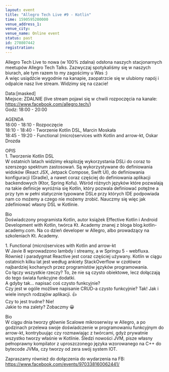 ```yaml
---
layout: event
title: "Allegro Tech Live #9 - Kotlin"
time: 1590595200000
venue_address_1: 
venue_city: 
venue_name: Online event
status: past
id: 270807442
registration: 
---
```


<p>Allegro Tech Live to nowa (w 100% zdalna) odsłona naszych stacjonarnych meetupów Allegro Tech Talks. Zazwyczaj spotykaliśmy się w naszych biurach, ale tym razem to my zagościmy u Was :)<br />A więc usiądźcie wygodnie na kanapie, zaopatrzcie się w ulubiony napój i odpalcie nasz live stream. Widzimy się na czacie!</p>
<p>Data:[masked]<br />Miejsce: ZDALNIE (live stream pojawi się w chwili rozpoczęcia na kanale: <a href="https://www.facebook.com/allegro.tech/" class="linkified">https://www.facebook.com/allegro.tech/</a>)<br />Godz: 18:00 - 20:00</p>
<p>AGENDA<br />18:00 - 18:10 - Rozpoczęcie<br />18:10 - 18:40 - Tworzenie Kotlin DSL, Marcin Moskała<br />18:45 - 19:20 - Functional (micro)services with Kotlin and arrow-kt, Oskar Drozda</p>
<p>OPIS<br />1. Tworzenie Kotlin DSL<br />W ostatnich latach widzimy eksplozję wykorzystania DSLi do coraz to szerszego spektrum zastosowań. Są wykorzystywane do definiowania widoków (React JSX, Jetpack Compose, Swift UI), do definiowania konfiguracji (Gradle), a nawet coraz częściej do definiowania aplikacji backendowych (Ktor, Spring Kofu). Wśród różnych języków które pozwalają na takie definicje wyróżnia się Kotlin, który pozwala definiować potężne a przy tym w pełni statycznie typowane DSLe przy których IDE podpowiada nam co możemy a czego nie możemy zrobić. Nauczmy się więc jak zdefiniować własny DSL w Kotlinie.</p>
<p>Bio<br />Doświadczony programista Kotlin, autor książek Effective Kotlin i Android Development with Kotlin, twórca Kt. Academy znanej z bloga blog.kotlin-academy.com. Na co dzień developer w Allegro, albo prowadzący na szkoleniach Kt. Academy.</p>
<p>1. Functional (micro)services with Kotlin and arrow-kt<br />W Javie 8 wprowadzono lambdy i streamy, a w Springu 5 - webfluxa. Również i paradygmat Reactive jest coraz częściej używany. Kotlin w ciągu ostatnich kilku lat jest według ankiety StackOverflow w czołówce najbardziej kochanych przez programistów języków programowania.<br />Co łączy wszystkie rzeczy? To, że nie są czysto obiektowe, lecz dołączają do tego świata funkcyjne dodatki.<br />A gdyby tak... napisać coś czysto funkcyjnie?<br />Czy jest w ogóle możliwe napisanie CRUD-a czysto funkcyjnie? Tak! Jak i wiele innych rodzajów aplikacji. 👍<br />Czy to jest trudne? Nie!<br />Jakie to ma zalety? Zobaczmy 😀</p>
<p>Bio<br />W ciągu dnia tworzy głównie Scalowe mikroserwisy w Allegro, a po godzinach przelewa swoje doświadczenie w programowaniu funkcyjnym do arrow-kt, kontrybuując czy rozmawiając z twórcami, gdyż prywatnie wszystko tworzy właśnie w Kotlinie. Śledzi nowości JVM, pisze własny pełnoprawny kompilator z uproszczonego języka wzorowanego na C++ do bytecode JVMa, czy tworzy od zera swój system IOT.</p>
<p>Zapraszamy również do dołączenia do wydarzenia na FB:<br /><a href="https://www.facebook.com/events/970338160062441/" class="linkified">https://www.facebook.com/events/970338160062441/</a></p>
